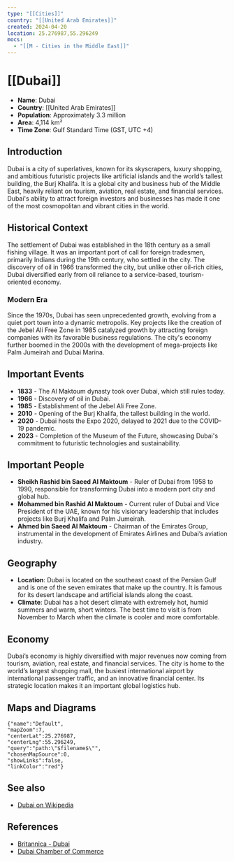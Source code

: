 ```yaml
---
type: "[[Cities]]"
country: "[[United Arab Emirates]]"
created: 2024-04-20
location: 25.276987,55.296249
mocs:
  - "[[M - Cities in the Middle East]]"
---
```


# [[Dubai]]

- **Name**: Dubai
- **Country**: [[United Arab Emirates]]
- **Population**: Approximately 3.3 million
- **Area**: 4,114 km²
- **Time Zone**: Gulf Standard Time (GST, UTC +4)

## Introduction

Dubai is a city of superlatives, known for its skyscrapers, luxury shopping, and ambitious futuristic projects like artificial islands and the world’s tallest building, the Burj Khalifa. It is a global city and business hub of the Middle East, heavily reliant on tourism, aviation, real estate, and financial services. Dubai's ability to attract foreign investors and businesses has made it one of the most cosmopolitan and vibrant cities in the world.

## Historical Context

The settlement of Dubai was established in the 18th century as a small fishing village. It was an important port of call for foreign tradesmen, primarily Indians during the 19th century, who settled in the city. The discovery of oil in 1966 transformed the city, but unlike other oil-rich cities, Dubai diversified early from oil reliance to a service-based, tourism-oriented economy.

### Modern Era

Since the 1970s, Dubai has seen unprecedented growth, evolving from a quiet port town into a dynamic metropolis. Key projects like the creation of the Jebel Ali Free Zone in 1985 catalyzed growth by attracting foreign companies with its favorable business regulations. The city's economy further boomed in the 2000s with the development of mega-projects like Palm Jumeirah and Dubai Marina.

## Important Events

- **1833** - The Al Maktoum dynasty took over Dubai, which still rules today.
- **1966** - Discovery of oil in Dubai.
- **1985** - Establishment of the Jebel Ali Free Zone.
- **2010** - Opening of the Burj Khalifa, the tallest building in the world.
- **2020** - Dubai hosts the Expo 2020, delayed to 2021 due to the COVID-19 pandemic.
- **2023** - Completion of the Museum of the Future, showcasing Dubai's commitment to futuristic technologies and sustainability.

## Important People

- **Sheikh Rashid bin Saeed Al Maktoum** - Ruler of Dubai from 1958 to 1990, responsible for transforming Dubai into a modern port city and global hub.
- **Mohammed bin Rashid Al Maktoum** - Current ruler of Dubai and Vice President of the UAE, known for his visionary leadership that includes projects like Burj Khalifa and Palm Jumeirah.
- **Ahmed bin Saeed Al Maktoum** - Chairman of the Emirates Group, instrumental in the development of Emirates Airlines and Dubai’s aviation industry.

## Geography

- **Location**:
  Dubai is located on the southeast coast of the Persian Gulf and is one of the seven emirates that make up the country. It is famous for its desert landscape and artificial islands along the coast.
- **Climate**:
  Dubai has a hot desert climate with extremely hot, humid summers and warm, short winters. The best time to visit is from November to March when the climate is cooler and more comfortable.

## Economy

Dubai’s economy is highly diversified with major revenues now coming from tourism, aviation, real estate, and financial services. The city is home to the world’s largest shopping mall, the busiest international airport by international passenger traffic, and an innovative financial center. Its strategic location makes it an important global logistics hub.

## Maps and Diagrams

```mapview
{"name":"Default",
"mapZoom":7,
"centerLat":25.276987,
"centerLng":55.296249,
"query":"path:\"$filename$\"",
"chosenMapSource":0,
"showLinks":false,
"linkColor":"red"}
```

## See also

- [Dubai on Wikipedia](https://en.wikipedia.org/wiki/Dubai)

## References

- [Britannica - Dubai](https://www.britannica.com/place/Dubai-United-Arab-Emirates)
- [Dubai Chamber of Commerce](https://www.dubaichamber.com/)
